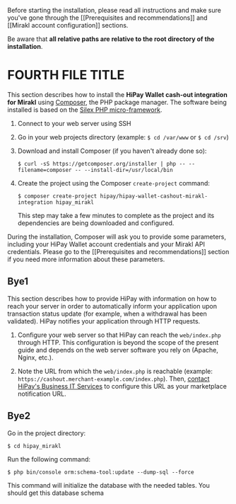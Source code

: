 Before starting the installation, please read all instructions and make sure you've gone through the [[Prerequisites and recommendations]] and [[Mirakl account configuration]] sections. 

Be aware that **all relative paths are relative to the root directory of the installation**.

# FOURTH FILE TITLE

This section describes how to install the **HiPay Wallet cash-out integration for Mirakl** using [Composer](https://getcomposer.org/), the PHP package manager. The software being installed is based on the [Silex PHP micro-framework](http://silex.sensiolabs.org/).

1. Connect to your web server using SSH

2. Go in your web projects directory (example: `$ cd /var/www` or `$ cd /srv`)
	
5. Download and install Composer (if you haven't already done so): 

	`$ curl -sS https://getcomposer.org/installer | php -- --filename=composer -- --install-dir=/usr/local/bin`
	
6. Create the project using the Composer `create-project` command: 

	`$ composer create-project hipay/hipay-wallet-cashout-mirakl-integration hipay_mirakl` 
	
	This step may take a few minutes to complete as the project and its dependencies are being downloaded and configured.

During the installation, Composer will ask you to provide some parameters, including your HiPay Wallet account credentials and your Mirakl API credentials. Please go to the [[Prerequisites and recommendations]] section if you need more information about these parameters.

## Bye1

This section describes how to provide HiPay with information on how to reach your server in order to automatically inform your application upon transaction status update (for example, when a withdrawal has been validated). HiPay notifies your application through HTTP requests.

1. Configure your web server so that HiPay can reach the `web/index.php` through HTTP. This configuration is beyond the scope of the present guide and depends on the web server software you rely on (Apache, Nginx, etc.).

2. Note the URL from which the `web/index.php` is reachable (example: `https://cashout.merchant-example.com/index.php`). Then, [contact HiPay's Business IT Services](http://help.hipay.com/) to configure this URL as your marketplace notification URL.

## Bye2

Go in the project directory: 

	$ cd hipay_mirakl

Run the following command:

	$ php bin/console orm:schema-tool:update --dump-sql --force

This command will initialize the database with the needed tables. You should get this database schema